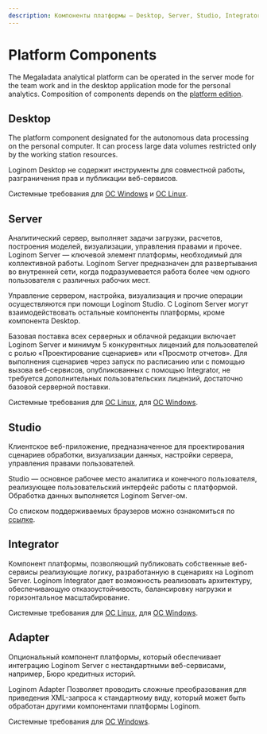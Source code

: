 ```yaml
---
description: Компоненты платформы — Desktop, Server, Studio, Integrator, Adapter.
---
```


# Platform Components

The Megaladata analytical platform can be operated in the server mode for the team work and in the desktop application mode for the personal analytics. Composition of components depends on the [platform edition](compare-editions.md).

## Desktop

The platform component designated for the autonomous data processing on the personal computer. It can process large data volumes restricted only by the working station resources.

Loginom Desktop не содержит инструменты для совместной работы, разграничения прав и публикации веб-сервисов.

Системные требования для [ОС Windows](https://help.loginom.ru/adminguide/desktop/) и [OC Linux](https://help.loginom.ru/adminguide/desktop/linux/).

## Server

Аналитический сервер, выполняет задачи загрузки, расчетов, построения моделей, визуализации, управления правами и прочее. Loginom Server — ключевой элемент платформы, необходимый для коллективной работы. Loginom Server предназначен для развертывания во внутренней сети, когда подразумевается работа более чем одного пользователя с различных рабочих мест.

Управление сервером, настройка, визуализация и прочие операции осуществляются при помощи Loginom Studio. С Loginom Server могут взаимодействовать остальные компоненты платформы, кроме компонента Desktop.

Базовая поставка всех серверных и облачной редакции включает Loginom Server и минимум 5 конкурентных лицензий для пользователей с ролью «Проектирование сценариев» или «Просмотр отчетов». Для выполнения сценариев через запуск по расписанию или с помощью вызова веб-сервисов, опубликованных с помощью Integrator, не требуется дополнительных пользовательских лицензий, достаточно базовой серверной поставки.

Системные требования для [ОС Linux](https://help.loginom.ru/adminguide/linux/server/), для [ОС Windows](https://help.loginom.ru/adminguide/windows/server/).

## Studio

Клиентское веб-приложение, предназначенное для проектирования сценариев обработки, визуализации данных, настройки сервера, управления правами пользователей.

Studio — основное рабочее место аналитика и конечного пользователя, реализующее пользовательский интерфейс работы с платформой. Обработка данных выполняется Loginom Server-ом.

Со списком поддерживаемых браузеров можно ознакомиться по [ссылке](https://help.loginom.ru/adminguide/studio/).

## Integrator

Компонент платформы, позволяющий публиковать собственные веб-сервисы реализующие логику, разработанную в сценариях на Loginom Server. Loginom Integrator дает возможность реализовать архитектуру, обеспечивающую отказоустойчивость, балансировку нагрузки и горизонтальное масштабирование.

Системные требования для [ОС Linux](https://help.loginom.ru/adminguide/linux/integrator/), для [ОС Windows](https://help.loginom.ru/adminguide/windows/integrator/).

## Adapter

Опциональный компонент платформы, который обеспечивает интеграцию Loginom Server с нестандартными веб-сервисами, например, Бюро кредитных историй.

Loginom Adapter Позволяет проводить сложные преобразования для приведения XML-запроса к стандартному виду, который может быть обработан другими компонентами платформы Loginom.

Системные требования для [ОС Windows](https://help.loginom.ru/adminguide/adapter/).
